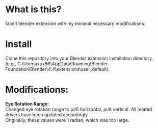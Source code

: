 # What is this?
faceit blender extension with my minimal necessary modifications.

# Install

Clone this repository into your Blender extension installation directory.    <br>
(e.g., C:\Users\xux66\AppData\Roaming\Blender Foundation\Blender\4.4\extensions\user_default).

# Modifications:

**Eye Rotation Range:**    <br>
Changed eye rotation range to pi/6 horizontal, pi/8 vertical. All related drivers have been updated accordingly.    <br>
Originally, these values were 1 radian, which was too large.
